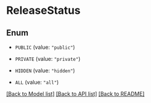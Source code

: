 # ReleaseStatus

## Enum


* `PUBLIC` (value: `"public"`)

* `PRIVATE` (value: `"private"`)

* `HIDDEN` (value: `"hidden"`)

* `ALL` (value: `"all"`)


[[Back to Model list]](../README.md#documentation-for-models) [[Back to API list]](../README.md#documentation-for-api-endpoints) [[Back to README]](../README.md)


